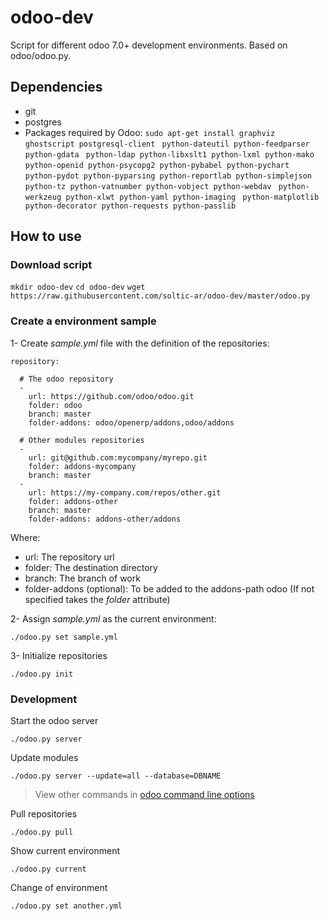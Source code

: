 # odoo-dev

Script for different odoo 7.0+ development environments.
Based on odoo/odoo.py.

## Dependencies

* git
* postgres
* Packages required by Odoo:
`sudo apt-get install graphviz ghostscript postgresql-client `
`python-dateutil python-feedparser python-gdata `
`python-ldap python-libxslt1 python-lxml python-mako `
`python-openid python-psycopg2 python-pybabel python-pychart `
`python-pydot python-pyparsing python-reportlab python-simplejson `
`python-tz python-vatnumber python-vobject python-webdav `
`python-werkzeug python-xlwt python-yaml python-imaging `
`python-matplotlib python-decorator python-requests python-passlib`

## How to use

### Download script

`mkdir odoo-dev`
`cd odoo-dev`
`wget https://raw.githubusercontent.com/soltic-ar/odoo-dev/master/odoo.py`

### Create a environment **sample**

1- Create *sample.yml* file with the definition of the repositories:

```
repository:

  # The odoo repository
  - 
    url: https://github.com/odoo/odoo.git
    folder: odoo
    branch: master
    folder-addons: odoo/openerp/addons,odoo/addons

  # Other modules repositories 
  -
    url: git@github.com:mycompany/myrepo.git
    folder: addons-mycompany
    branch: master
  -
    url: https://my-company.com/repos/other.git
    folder: addons-other
    branch: master
    folder-addons: addons-other/addons
```

Where:

* url: The repository url
* folder: The destination directory
* branch: The branch of work
* folder-addons (optional): To be added to the addons-path odoo (If not specified takes the *folder* attribute)

2- Assign *sample.yml* as the current environment: 
    
`./odoo.py set sample.yml`

3- Initialize repositories

`./odoo.py init`
 
### Development

Start the odoo server

`./odoo.py server`

Update modules

`./odoo.py server --update=all --database=DBNAME`

> View other commands in [odoo command line options](https://doc.odoo.com/trunk/server/01_getting_started/#command-line-options)

Pull repositories

`./odoo.py pull`

Show current environment

`./odoo.py current`

Change of environment

`./odoo.py set another.yml`

